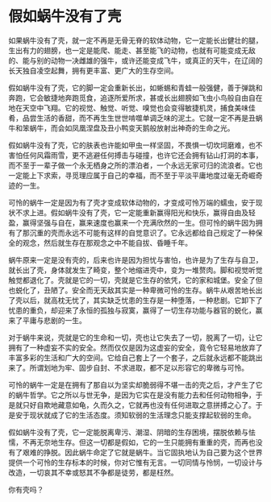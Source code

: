 # 假如蜗牛没有了壳

如果蜗牛没有了壳，就一定不再是无骨无脊的软体动物，它一定能长出健壮的腿，生出有力的翅膀，也一定是能爬、能走、甚至能飞的动物，也就有可能变成无敌的、能与别的动物一决雌雄的强牛，或许还能变成飞牛，或真正的天牛，在辽阔的长天独自凌空起舞，拥有更丰富、更广大的生存空间。 

假如蜗牛没有了壳，它的脚一定会重新长出，如蜥蜴和青蛙一般强健，善于弹跳和奔跑，它会敏捷地奔跑觅食，追逐所爱所求，甚或长出翅膀如飞虫小鸟般自由自在地在天空中飞翔。它的视觉、触觉、听觉、嗅觉也会变得敏捷机灵，捕食美味佳肴，品尝生活的香甜，而不再生生世世啃噬单调乏味的泥土。它就一定不再是丑蜗牛和笨蜗牛，而会如凤凰涅盘及丑小鸭变天鹅般放射出神奇的生命之光。 

假如蜗牛没有了壳，它的肤表也许能如甲虫一样坚固，不畏惧一切坎坷磨难，也不害怕任何风霜雨雪，更不逃避任何搏击与碰撞，也许它还会拥有钻山打洞的本事，而不至于一辈子做一个永无栖身之所的漂泊者，一个永远无家可归的流浪者。它也一定能上下求索，寻觅理应属于自己的幸福，而不至于平淡平庸地度过毫无奇崛奇迹的一生。 

可怜的蜗牛一定是因为有了壳才变成软体动物的，才变成可怜万端的蠕虫，安于现状不求上进。假如蜗牛没有了壳，它一定能重新赢得阳光和快乐，赢得自由及轻盈，赢得坚强与自在，赢来速度也赢来一个充满欣然的一生。但可怜的蜗牛因为拥有了那沉重的壳而永远不可能有这样的自觉意识了。它永远都给自己规定了一种保全的观念，然后就生存在那观念之中不能自拔、昏睡千年。 

蜗牛原来一定是没有壳的，后来也许是因为担忧与害怕，也许是为了生存与自卫，就长出了壳，身体就发生了畸变，整个地缩进壳中，变为一堆赘肉。脚和视觉听觉触觉都退化了。壳就是它的一切，壳就是它生存的依凭，它的家和城堡。安全了但也蜕化了，丑陋了。安全而无天敌其实是一种卑微可怜的生存。蜗牛从艰苦地长出了壳以后，就高枕无忧了，其实缺乏忧患的生存是一种堕落，一种悲剧。它卸下了忧患的重负，却迎来了永恒的孤独与寂寞，赢得了一切生存功能与器官的蜕化，赢来了平庸与悲剧的一生。 

对于蜗牛来说，壳就是它的生命和一切，壳也让它失去了一切，脱离了一切，让它拥有了一种虚妄不实的安全。然而仅仅是因为这虚妄的安全，竟令它轻易地放弃了丰富多彩的生活和广大的空间。它给自己套上了一个套子，之后就永远都不能跳出来了。所谓划地为牢、固步自封、不求进取，都不足以形容它的卑微与可怜。 

可怜的蜗牛一定是在拥有了那自以为坚实却脆弱得不堪一击的壳之后，才产生了它的蜗牛哲学。它之所以与世无争，是因为它实在是没有能力去和任何动物相争，于是就只好自欺地藏意如龟，久而久之，它就再也没有任何进取之意拼搏之心了。于是安于现状就成了它的生活态度。须知软弱的生活理念只能支撑起软弱的生命。 

假如蜗牛没有了壳，它一定能脱离卑污、潮湿、阴暗的生存困境，摆脱依赖与怯懦，不再无奈地生存。但这一切都是假如，它的一生只能拥有重重的壳，而再也没有了艰难的挣脱。因此蜗牛命定了它就是蜗牛。当它固执地认为自己要为这个世界提供一个可怜的生存标本的时候，你对它惟有无言。一切同情与怜悯，一切设计与改造，一切哀其不幸或怒其不争都是徒劳，都是枉然。 

你有壳吗？
 